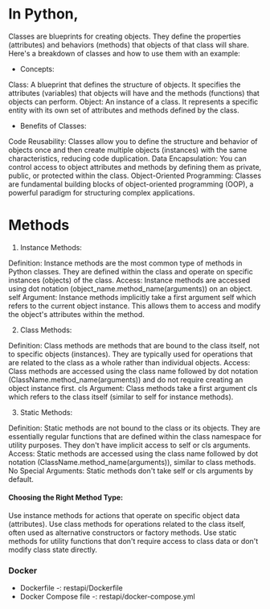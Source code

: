 
# In Python, 
Classes are blueprints for creating objects. They define the properties (attributes) and behaviors (methods) that objects of that class will share. Here's a breakdown of classes and how to use them with an example:

- Concepts:

Class: A blueprint that defines the structure of objects. It specifies the attributes (variables) that objects will have and the methods (functions) that objects can perform.
Object: An instance of a class. It represents a specific entity with its own set of attributes and methods defined by the class.

- Benefits of Classes:

Code Reusability: Classes allow you to define the structure and behavior of objects once and then create multiple objects (instances) with the same characteristics, reducing code duplication.
Data Encapsulation: You can control access to object attributes and methods by defining them as private, public, or protected within the class.
Object-Oriented Programming: Classes are fundamental building blocks of object-oriented programming (OOP), a powerful paradigm for structuring complex applications.


# Methods

1. Instance Methods:

Definition: Instance methods are the most common type of methods in Python classes. They are defined within the class and operate on specific instances (objects) of the class.
Access: Instance methods are accessed using dot notation (object_name.method_name(arguments)) on an object.
self Argument: Instance methods implicitly take a first argument self which refers to the current object instance. This allows them to access and modify the object's attributes within the method.

2. Class Methods:

Definition: Class methods are methods that are bound to the class itself, not to specific objects (instances). They are typically used for operations that are related to the class as a whole rather than individual objects.
Access: Class methods are accessed using the class name followed by dot notation (ClassName.method_name(arguments)) and do not require creating an object instance first.
cls Argument: Class methods take a first argument cls which refers to the class itself (similar to self for instance methods).

3. Static Methods:

Definition: Static methods are not bound to the class or its objects. They are essentially regular functions that are defined within the class namespace for utility purposes. They don't have implicit access to self or cls arguments.
Access: Static methods are accessed using the class name followed by dot notation (ClassName.method_name(arguments)), similar to class methods.
No Special Arguments: Static methods don't take self or cls arguments by default.

#### Choosing the Right Method Type:

Use instance methods for actions that operate on specific object data (attributes).
Use class methods for operations related to the class itself, often used as alternative constructors or factory methods.
Use static methods for utility functions that don't require access to class data or don't modify class state directly.



### Docker

- Dockerfile -: restapi/Dockerfile
- Docker Compose file -: restapi/docker-compose.yml